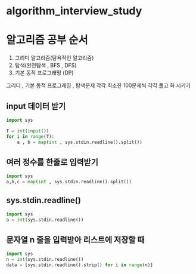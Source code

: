 # algorithm_interview_study

# 알고리즘 공부 순서

1. 그리디 알고리즘(탐욕적인 알고리즘)
2. 탐색(완전탐색 , BFS , DFS)
3. 기본 동적 프로그래밍 (DP)

그리디 , 기본 동적 프로그래밍 , 탐색문제 각각 최소한 100문제씩 각각 풀고 화 시키기 


## input 데이터 받기

```python
import sys

T = int(input()) 
for i in range(T):
    a , b = map(int , sys.stdin.readline().split())
```

## 여러 정수를 한줄로 입력받기 

```python
import sys
a,b,c = map(int , sys.stdin.readline().split())
```

## sys.stdin.readline() 

```python
import sys
a = int(sys.stdin.readline())
```

## 문자열 n 줄을 입력받아 리스트에 저장할 때

```python
import sys
n = int(sys.stdin.readline())
data = [sys.stdin.readline().strip() for i in range(n)]
```


